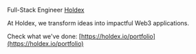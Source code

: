 Full-Stack Engineer [Holdex](https://holdex.io/portfolio)

At Holdex, we transform ideas into impactful Web3 applications.  

Check what we've done: [https://holdex.io/portfolio](https://holdex.io/portfolio)
